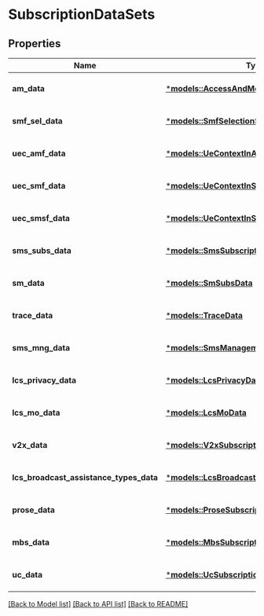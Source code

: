 # SubscriptionDataSets

## Properties
Name | Type | Description | Notes
------------ | ------------- | ------------- | -------------
**am_data** | [***models::AccessAndMobilitySubscriptionData**](AccessAndMobilitySubscriptionData.md) |  | [optional] [default to None]
**smf_sel_data** | [***models::SmfSelectionSubscriptionData**](SmfSelectionSubscriptionData.md) |  | [optional] [default to None]
**uec_amf_data** | [***models::UeContextInAmfData**](UeContextInAmfData.md) |  | [optional] [default to None]
**uec_smf_data** | [***models::UeContextInSmfData**](UeContextInSmfData.md) |  | [optional] [default to None]
**uec_smsf_data** | [***models::UeContextInSmsfData**](UeContextInSmsfData.md) |  | [optional] [default to None]
**sms_subs_data** | [***models::SmsSubscriptionData**](SmsSubscriptionData.md) |  | [optional] [default to None]
**sm_data** | [***models::SmSubsData**](SmSubsData.md) |  | [optional] [default to None]
**trace_data** | [***models::TraceData**](TraceData.md) |  | [optional] [default to None]
**sms_mng_data** | [***models::SmsManagementSubscriptionData**](SmsManagementSubscriptionData.md) |  | [optional] [default to None]
**lcs_privacy_data** | [***models::LcsPrivacyData**](LcsPrivacyData.md) |  | [optional] [default to None]
**lcs_mo_data** | [***models::LcsMoData**](LcsMoData.md) |  | [optional] [default to None]
**v2x_data** | [***models::V2xSubscriptionData**](V2xSubscriptionData.md) |  | [optional] [default to None]
**lcs_broadcast_assistance_types_data** | [***models::LcsBroadcastAssistanceTypesData**](LcsBroadcastAssistanceTypesData.md) |  | [optional] [default to None]
**prose_data** | [***models::ProseSubscriptionData**](ProseSubscriptionData.md) |  | [optional] [default to None]
**mbs_data** | [***models::MbsSubscriptionData**](MbsSubscriptionData.md) |  | [optional] [default to None]
**uc_data** | [***models::UcSubscriptionData**](UcSubscriptionData.md) |  | [optional] [default to None]

[[Back to Model list]](../README.md#documentation-for-models) [[Back to API list]](../README.md#documentation-for-api-endpoints) [[Back to README]](../README.md)



